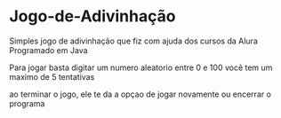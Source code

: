# Jogo-de-Adivinhação

Simples jogo de adivinhação que fiz com ajuda dos cursos da Alura
Programado em Java

Para jogar basta digitar um numero aleatorio entre 0 e 100
você tem um maximo de 5 tentativas

ao terminar o jogo, ele te da a opçao de jogar novamente ou encerrar o programa
